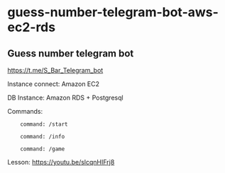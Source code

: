 # guess-number-telegram-bot-aws-ec2-rds

## Guess number telegram bot

https://t.me/S_Bar_Telegram_bot

Instance connect: Amazon EC2

DB Instance: Amazon RDS + Postgresql

Commands:

        command: /start
        
        command: /info
        
        command: /game
        
  Lesson: https://youtu.be/slcqnHIFrj8
